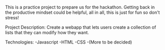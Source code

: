 This is a practice project to prepare us for the hackathon.
Getting back in the productive mindset could be helpful, all in all, this is just for fun so don't stress!

Project Description:
Create a webapp that lets users create a collection of lists that they can modify how they want.

Technologies:
    -Javascript
    -HTML
    -CSS
    -(More to be decided)